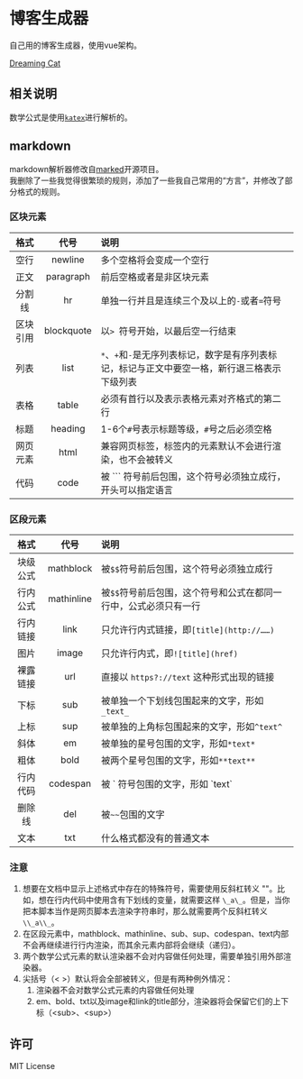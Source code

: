# 博客生成器

自己用的博客生成器，使用vue架构。  

[Dreaming Cat](http://www.dreamingcat.me)

## 相关说明
数学公式是使用[`katex`](https://github.com/Khan/KaTeX)进行解析的。  

## markdown
markdown解析器修改自[marked](https://github.com/chjj/marked)开源项目。  
我删除了一些我觉得很繁琐的规则，添加了一些我自己常用的“方言”，并修改了部分格式的规则。  

### 区块元素

|格式|代号|说明|
|:--:|:--:|:--|
|空行|newline|多个空格将会变成一个空行|
|正文|paragraph|前后空格或者是非区块元素|
|分割线|hr|单独一行并且是连续三个及以上的`-`或者`=`符号|
|区块引用|blockquote|以`> `符号开始，以最后空一行结束|
|列表|list|`*`、`+`和`-`是无序列表标记，数字是有序列表标记，标记与正文中要空一格，新行退三格表示下级列表|
|表格|table|必须有首行以及表示表格元素对齐格式的第二行|
|标题|heading|1-6个`#`号表示标题等级，`#`号之后必须空格|
|网页元素|html|兼容网页标签，标签内的元素默认不会进行渲染，也不会被转义|
|代码|code|被 ``` 符号前后包围，这个符号必须独立成行，开头可以指定语言|
  
### 区段元素

|格式|代号|说明|
|:--:|:--:|:--|
|块级公式|mathblock|被`$$`符号前后包围，这个符号必须独立成行|
|行内公式|mathinline|被`$$`符号前后包围，这个符号和公式在都同一行中，公式必须只有一行|
|行内链接|link|只允许行内式链接，即`[title](http://……)`|
|图片|image|只允许行内式，即`![title](href)`|
|裸露链接|url|直接以 `https?://text` 这种形式出现的链接|
|下标|sub|被单独一个下划线包围起来的文字，形如`_text_`|
|上标|sup|被单独的上角标包围起来的文字，形如`^text^`|
|斜体|em|被单独的星号包围的文字，形如`*text*`|
|粗体|bold|被两个星号包围的文字，形如`**text**`|
|行内代码|codespan|被 \` 符号包围的文字，形如 \`text\`|
|删除线|del|被`~~`包围的文字|
|文本|txt|什么格式都没有的普通文本|

### 注意
1. 想要在文档中显示上述格式中存在的特殊符号，需要使用反斜杠转义 "\"。比如，想在行内代码中使用含有下划线的变量，就需要这样 `\_a\_`。但是，当你把本脚本当作是网页脚本去渲染字符串时，那么就需要两个反斜杠转义 `\\_a\\_`。
2. 在区段元素中，mathblock、mathinline、sub、sup、codespan、text内部不会再继续进行行内渲染，而其余元素内部将会继续（递归）。
3. 两个数学公式元素的默认渲染器不会对内容做任何处理，需要单独引用外部渲染器。
4. 尖括号（&lt; &gt;）默认将会全部被转义，但是有两种例外情况：
   1. 渲染器不会对数学公式元素的内容做任何处理
   2. em、bold、txt以及image和link的title部分，渲染器将会保留它们的上下标（&lt;sub&gt;、&lt;sup&gt;）

## 许可
MIT License